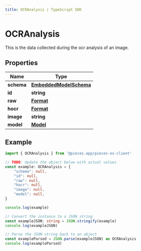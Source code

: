 ```yaml
---
title: OCRAnalysis | TypeScript SDK
---
```



# OCRAnalysis

This is the data collected during the ocr analysis of an image.

## Properties

Name | Type
------------ | -------------
**schema** | [**EmbeddedModelSchema**](EmbeddedModelSchema)
**id** | **string**
**raw** | [**Format**](Format)
**hocr** | [**Format**](Format)
**image** | **string**
**model** | [**Model**](Model)

## Example

```typescript
import { OCRAnalysis } from '@pieces.app/pieces-os-client'

// TODO: Update the object below with actual values
const example: OCRAnalysis = {
    "schema": null,
    "id": null,
    "raw": null,
    "hocr": null,
    "image": null,
    "model": null,
}

console.log(example)

// Convert the instance to a JSON string
const exampleJSON: string = JSON.stringify(example)
console.log(exampleJSON)

// Parse the JSON string back to an object
const exampleParsed = JSON.parse(exampleJSON) as OCRAnalysis
console.log(exampleParsed)
```


